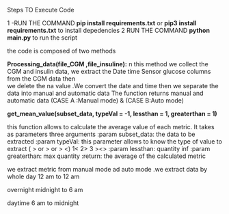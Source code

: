 Steps TO Execute Code

1 -RUN THE COMMAND **pip install requirements.txt** or **pip3 install requirements.txt**   to install depedencies
2 RUN THE COMMAND **python main.py** to run the script


the code is composed of two methods

**Processing_data(file_CGM ,file_insuline):** 
n this method we collect the CGM and insulin data, we extract the Date time Sensor glucose columns from the CGM data then  
we delete the na value .We convert the date and time then we separate the data into manual and automatic data
The function returns manual and automatic data (CASE A :Manual mode) & (CASE B:Auto mode)


**get_mean_value(subset_data, typeVal = -1, lessthan = 1, greaterthan = 1)**

this function allows to calculate the average value of each metric. It takes as parameters three arguments
:param subset_data: the data to be extracted
:param typeVal: this parameter allows to know the type of value to extract ( > or > or > <) 1< 2> 3 ><>
:param lessthan:   quantity inf
:param greaterthan: max quantity
:return: the average of the calculated metric

we extract metric from manual mode ad auto mode .we extract data by
whole day 12 am to 12 am


overnight midnight to 6 am

daytime  6 am to midnight 

